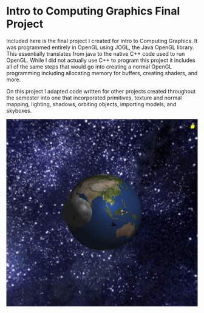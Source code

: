 # Intro to Computing Graphics Final Project
<p>Included here is the final project I created for Intro to Computing Graphics. It was programmed entirely in OpenGL using JOGL, the Java OpenGL library. This essentially translates from java to the native C++ code used to run OpenGL. While I did not actually use C++ to program this project it includes all of the same steps that would go into creating a normal OpenGL programming including allocating memory for buffers, creating shaders, and more.</p>
<p>On this project I adapted code written for other projects created throughout the semester into one that incorporated primitives, texture and normal mapping, lighting, shadows, orbiting objects, importing models, and skyboxes.</p>


<img src="Project3Image.png" align="middle" width="3000"/>
